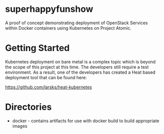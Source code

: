 superhappyfunshow
=================

A proof of concept demonstrating deployment of OpenStack Services within Docker
containers using Kubernetes on Project Atomic.


Getting Started
=================

Kubernetes deployment on bare metal is a complex topic which is beyond the
scope of this project at this time.  The developers still require a test
environment.  As a result, one of the developers has created a Heat based
deployment tool that can be found here:

https://github.com/larsks/heat-kubernetes


Directories
=================

* docker     - contains artifacts for use with docker build to build appropriate images
